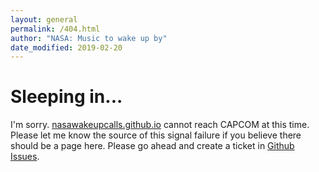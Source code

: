 ```yaml
---
layout: general
permalink: /404.html
author: "NASA: Music to wake up by"
date_modified: 2019-02-20
---
```


# Sleeping in...

I'm sorry. [nasawakeupcalls.github.io](https://nasawakeupcalls.github.io)
cannot reach CAPCOM at this time. Please let me know the source of this signal
failure if you believe there should be a page here. Please go ahead and create
a ticket in [Github Issues][404-1].

[404-1]: https://github.com/nasawakeupcalls/nasawakeupcalls.github.io/issues

